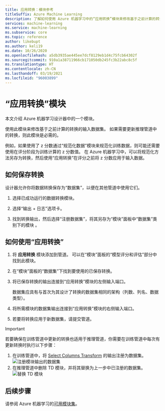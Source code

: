 ```yaml
---
title: 应用转换：模块参考
titleSuffix: Azure Machine Learning
description: 了解如何使用 Azure 机器学习中的“应用转换”模块来修改基于之前计算的转换的输入数据集。
services: machine-learning
ms.service: machine-learning
ms.subservice: core
ms.topic: reference
author: likebupt
ms.author: keli19
ms.date: 10/26/2020
ms.openlocfilehash: a5db3935ae445ee7dcf8129eb1d4c75fcb64302f
ms.sourcegitcommit: 910a1a38711966cb171050db245fc3b22abc8c5f
ms.translationtype: HT
ms.contentlocale: zh-CN
ms.lasthandoff: 03/19/2021
ms.locfileid: "96003899"
---
```

# <a name="apply-transformation-module"></a>“应用转换”模块

本文介绍 Azure 机器学习设计器中的一个模块。

使用此模块来修改基于之前计算的转换的输入数据集。 如果需要更新推理管道中的转换，则此模块是必需的。

例如，如果使用了 z 分数通过“规范化数据”模块来规范化训练数据，则可能还需要使用在评分阶段为训练计算的 z 分数值。 在 Azure 机器学习中，可以将规范化方法另存为转换，然后使用“应用转换”在评分之前将 z 分数应用于输入数据。

## <a name="how-to-save-transformations"></a>如何保存转换

设计器允许你将数据转换保存为“数据集”，以便在其他管道中使用它们。

1. 选择已成功运行的数据转换模块。

1. 选择“输出 + 日志”选项卡。

1. 找到转换输出，然后选择“注册数据集”，将其另存为“模块”面板中“数据集”类别下的模块 。

## <a name="how-to-use-apply-transformation"></a>如何使用“应用转换”  
  
1. 将 **应用转换** 模块添加到管道。 可以在“模块”面板的“模型评分和评估”部分中找到此模块。 
  
1. 在“模块”面板的“数据集”下找到要使用的已保存转换。

1. 将已保存转换的输出连接到“应用转换”模块的左侧输入端口。

    数据集应具有与首次为其设计了转换的数据集相同的架构（列数、列名、数据类型）。  
  
1. 将所需模块的数据集输出连接到“应用转换”模块的右侧输入端口。
  
1. 若要将转换应用于新数据集，请提交管道。  

> [!IMPORTANT]
> 若要确保在训练管道中更新的转换也适用于推理管道，你需要在训练管道中每次有更新转换时执行以下步骤：
> 1. 在训练管道中，将 [Select Columns Transform](select-columns-transform.md) 的输出注册为数据集。
> ![注册模块输出的数据集](media/module/select-columns-transform-register-dataset.png)
> 1. 在推理管道中删除 TD 模块，并将其替换为上一步中已注册的数据集。
> ![替换 TD 模块](media/module/replace-tranformation-directory.png)

## <a name="next-steps"></a>后续步骤

请参阅 Azure 机器学习的[可用模块集](module-reference.md)。 